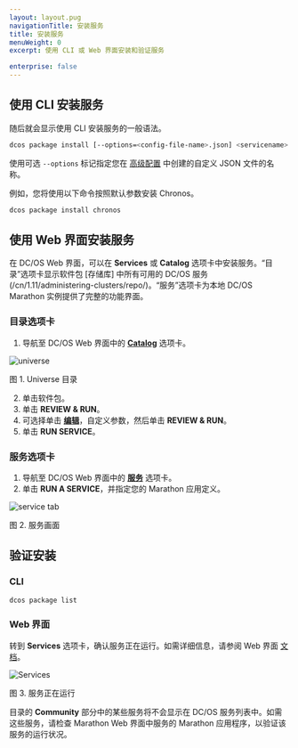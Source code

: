 ```yaml
---
layout: layout.pug
navigationTitle: 安装服务
title: 安装服务
menuWeight: 0
excerpt: 使用 CLI 或 Web 界面安装和验证服务

enterprise: false
---
```


## 使用 CLI 安装服务

随后就会显示使用 CLI 安装服务的一般语法。

```bash
dcos package install [--options=<config-file-name>.json] <servicename>
```

使用可选 `--options` 标记指定您在 [高级配置](/cn/1.11/deploying-services/config-universe-service/) 中创建的自定义 JSON 文件的名称。

例如，您将使用以下命令按照默认参数安装 Chronos。

```bash
dcos package install chronos
```

## 使用 Web 界面安装服务

在 DC/OS Web 界面，可以在 **Services** 或 **Catalog** 选项卡中安装服务。“目录”选项卡显示软件包 [存储库] 中所有可用的 DC/OS 服务(/cn/1.11/administering-clusters/repo/)。“服务”选项卡为本地 DC/OS Marathon 实例提供了完整的功能界面。


### 目录选项卡

1. 导航至 DC/OS Web 界面中的 [**Catalog**](/cn/1.11/gui/catalog/) 选项卡。

 ![universe](/cn/1.11/img/ui-dashboard-catalog.png)

 图 1. Universe 目录

2. 单击软件包。
 1. 单击 **REVIEW & RUN**。
 2. 可选择单击 [**编辑**](/cn/1.11/deploying-services/config-universe-service/)，自定义参数，然后单击 **REVIEW & RUN**。
 3. 单击 **RUN SERVICE**。

### 服务选项卡

1. 导航至 DC/OS Web 界面中的 [**服务**](/cn/1.11/gui/services/) 选项卡。
1. 单击 **RUN A SERVICE**，并指定您的 Marathon 应用定义。

 ![service tab](/cn/1.11/img/run-a-service.png)

 图 2. 服务画面

## 验证安装

### CLI

```bash
dcos package list
```

### Web 界面

转到 **Services** 选项卡，确认服务正在运行。如需详细信息，请参阅 Web 界面 [文档](/cn/1.11/gui/services/)。

![Services](/cn/1.11/img/tweeter-services6.png)

图 3. 服务正在运行

目录的 **Community** 部分中的某些服务将不会显示在 DC/OS 服务列表中。如需这些服务，请检查 Marathon Web 界面中服务的 Marathon 应用程序，以验证该服务的运行状况。
